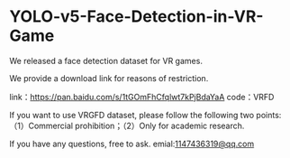 # YOLO-v5-Face-Detection-in-VR-Game

We released a face detection dataset for VR games.

We provide a download link for reasons of restriction.

link：https://pan.baidu.com/s/1tGOmFhCfqlwt7kPjBdaYaA 
code：VRFD

If you want to use VRGFD dataset, please follow the following two points:
（1）Commercial prohibition；（2）Only for academic research.

If you have any questions, free to ask.
emial:1147436319@qq.com

